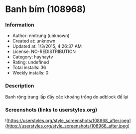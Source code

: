 # Banh bím (108968)

### Information
- Author: nmtrung (unknown)
- Created at: unknown
- Updated at: 1/3/2015, 4:26:37 AM
- License: NO-REDISTRIBUTION
- Category: hayhaytv
- Rating: undefined
- Total installs: 36
- Weekly installs: 0


### Description
Banh rộng trang lấp đầy các khoảng trống do adblock để lại


### Screenshots (links to userstyles.org)
![https://userstyles.org/style_screenshots/108968_after.jpeg](https://userstyles.org/style_screenshots/108968_after.jpeg)


